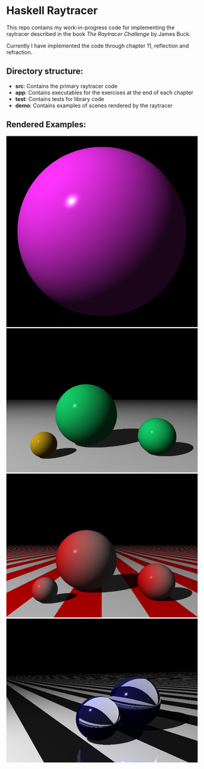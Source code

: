 # Haskell Raytracer

This repo contains my work-in-progress code for implementing the raytracer described in the book *The Raytracer Challenge* by James Buck.

Currently I have implemented the code through chapter 11, reflection and refraction.

## Directory structure:
- **src**: Contains the primary raytracer code
- **app**: Contains executables for the exercises at the end of each chapter
- **test**: Contains tests for library code
- **demo**: Contains examples of scenes rendered by the raytracer

## Rendered Examples:
![Shaded Sphere](demo/shaded-sphere.png)
![Three Spheres with Plane](demo/three-spheres-plane.png)
![Three Spheres with Patterns](demo/three-patterned-spheres.png)
![Reflection Spheres](demo/reflection-spheres.jpg)